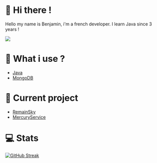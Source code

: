 # 👋 Hi there !
Hello my name is Benjamin, i'm a french developer. I learn Java since 3 years !

![](https://komarev.com/ghpvc/?username=NewZAZ&color=green&label=Viewers&style=flat-square)

# 🚀 What i use ?
- [Java](https://docs.oracle.com/javase/8/docs/api/)
- [MongoDB](https://www.mongodb.com/docs/)

# 🎩 Current project

- [RemainSky](https://github.com/RemainSky)
- [MercuryService](https://github.com/MercuryService)

# 💻 Stats

[![GitHub Streak](https://github-readme-streak-stats.herokuapp.com?user=NewZAZ&theme=dracula&hide_border=true)](https://git.io/streak-stats)
